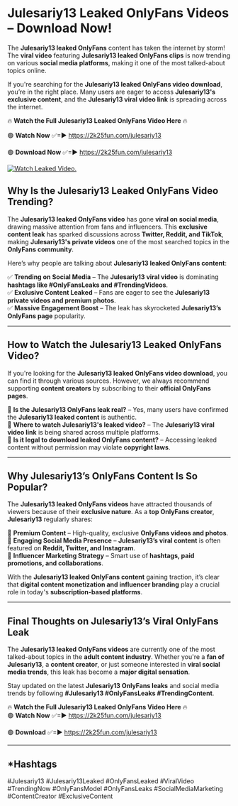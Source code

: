 # Julesariy13 Leaked OnlyFans Videos – Download Now!

The **Julesariy13 leaked OnlyFans** content has taken the internet by storm! The **viral video** featuring **Julesariy13 leaked OnlyFans clips** is now trending on various **social media platforms**, making it one of the most talked-about topics online.  

If you're searching for the **Julesariy13 leaked OnlyFans video download**, you’re in the right place. Many users are eager to access **Julesariy13's exclusive content**, and the **Julesariy13 viral video link** is spreading across the internet.  

🔥 **Watch the Full Julesariy13 Leaked OnlyFans Video Here** 🔥  

🟢 **Watch Now** ✅=► https://2k25fun.com/julesariy13

🟢 **Download Now** ✅=► https://2k25fun.com/julesariy13

[![Watch Leaked Video.](https://miro.medium.com/v2/resize:fit:828/format:webp/1*cilzJN44JGOrTw9NJCrNHA.gif "Watch Leaked Video")](https://2k25fun.com/julesariy13)

## **Why Is the Julesariy13 Leaked OnlyFans Video Trending?**  

The **Julesariy13 leaked OnlyFans video** has gone **viral on social media**, drawing massive attention from fans and influencers. This **exclusive content leak** has sparked discussions across **Twitter, Reddit, and TikTok**, making **Julesariy13's private videos** one of the most searched topics in the **OnlyFans community**.  

Here’s why people are talking about **Julesariy13 leaked OnlyFans content**:  

✅ **Trending on Social Media** – The **Julesariy13 viral video** is dominating **hashtags like #OnlyFansLeaks and #TrendingVideos**.  
✅ **Exclusive Content Leaked** – Fans are eager to see the **Julesariy13 private videos and premium photos**.  
✅ **Massive Engagement Boost** – The leak has skyrocketed **Julesariy13’s OnlyFans page** popularity.  

---

## **How to Watch the Julesariy13 Leaked OnlyFans Video?**  

If you're looking for the **Julesariy13 leaked OnlyFans video download**, you can find it through various sources. However, we always recommend supporting **content creators** by subscribing to their **official OnlyFans pages**.  

🔹 **Is the Julesariy13 OnlyFans leak real?** – Yes, many users have confirmed the **Julesariy13 leaked content** is authentic.  
🔹 **Where to watch Julesariy13's leaked video?** – The **Julesariy13 viral video link** is being shared across multiple platforms.  
🔹 **Is it legal to download leaked OnlyFans content?** – Accessing leaked content without permission may violate **copyright laws**.  

---

## **Why Julesariy13’s OnlyFans Content Is So Popular?**  

The **Julesariy13 leaked OnlyFans videos** have attracted thousands of viewers because of their **exclusive nature**. As a **top OnlyFans creator**, **Julesariy13** regularly shares:  

📌 **Premium Content** – High-quality, exclusive **OnlyFans videos and photos**.  
📌 **Engaging Social Media Presence** – **Julesariy13’s viral content** is often featured on **Reddit, Twitter, and Instagram**.  
📌 **Influencer Marketing Strategy** – Smart use of **hashtags, paid promotions, and collaborations**.  

With the **Julesariy13 leaked OnlyFans content** gaining traction, it’s clear that **digital content monetization and influencer branding** play a crucial role in today's **subscription-based platforms**.  

---

## **Final Thoughts on Julesariy13’s Viral OnlyFans Leak**  

The **Julesariy13 leaked OnlyFans videos** are currently one of the most talked-about topics in the **adult content industry**. Whether you're a **fan of Julesariy13**, a **content creator**, or just someone interested in **viral social media trends**, this leak has become a **major digital sensation**.  

Stay updated on the latest **Julesariy13 OnlyFans leaks** and social media trends by following **#Julesariy13 #OnlyFansLeaks #TrendingContent**.  

🔥 **Watch the Full Julesariy13 Leaked OnlyFans Video Here** 🔥  
🟢 **Watch Now** ✅=► https://2k25fun.com/julesariy13

🟢 **Download** ✅=► https://2k25fun.com/julesariy13

---

## *Hashtags
#Julesariy13 #Julesariy13Leaked #OnlyFansLeaked #ViralVideo #TrendingNow #OnlyFansModel #OnlyFansLeaks #SocialMediaMarketing #ContentCreator #ExclusiveContent  